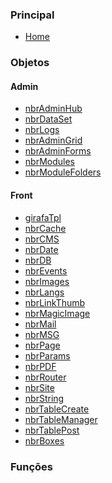 ### Principal
 - [Home](/index.md)

### Objetos

#### Admin
 - [nbrAdminHub](#)
 - [nbrDataSet](#)
 - [nbrLogs](#)
 - [nbrAdminGrid](#)
 - [nbrAdminForms](#)
 - [nbrModules](#)
 - [nbrModuleFolders](#)

####  Front
 - [girafaTpl](#)
 - [nbrCache](#)
 - [nbrCMS](#)
 - [nbrDate](#)
 - [nbrDB](#)
 - [nbrEvents](#)
 - [nbrImages](#)
 - [nbrLangs](#)
 - [nbrLinkThumb](#)
 - [nbrMagicImage](#)
 - [nbrMail](#)
 - [nbrMSG](#)
 - [nbrPage](#)
 - [nbrParams](#)
 - [nbrPDF](#)
 - [nbrRouter](#)
 - [nbrSite](#)
 - [nbrString](#)
 - [nbrTableCreate](#)
 - [nbrTableManager](#)
 - [nbrTablePost](#)
 - [nbrBoxes](#)

### Funções

<!-- Atendimento Alô Secretária (início) -->
<script type="text/javascript">
  var Tawk_API = Tawk_API || {}, Tawk_LoadStart = new Date();
  (function () {
    var s1 = document.createElement("script"), s0 = document.getElementsByTagName("script")[0];
    s1.async = true;
    s1.src = 'http://work.tiago.art.br/alo/caches/girafa-cms.js';
    s1.charset = 'UTF-8';
    s1.setAttribute('crossorigin', '*');
    s0.parentNode.insertBefore(s1, s0);
  })();
</script>
<!-- Atendimento Alô Secretária (fim) -->
